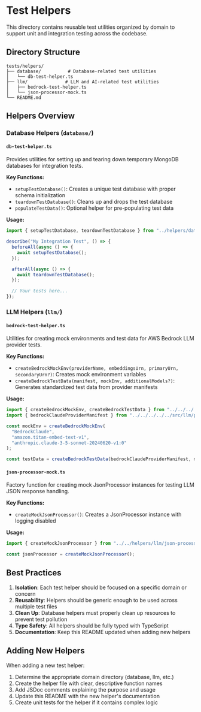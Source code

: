 # Test Helpers

This directory contains reusable test utilities organized by domain to support unit and integration testing across the codebase.

## Directory Structure

```
tests/helpers/
├── database/          # Database-related test utilities
│   └── db-test-helper.ts
├── llm/              # LLM and AI-related test utilities
│   ├── bedrock-test-helper.ts
│   └── json-processor-mock.ts
└── README.md
```

## Helpers Overview

### Database Helpers (`database/`)

#### `db-test-helper.ts`
Provides utilities for setting up and tearing down temporary MongoDB databases for integration tests.

**Key Functions:**
- `setupTestDatabase()`: Creates a unique test database with proper schema initialization
- `teardownTestDatabase()`: Cleans up and drops the test database
- `populateTestData()`: Optional helper for pre-populating test data

**Usage:**
```typescript
import { setupTestDatabase, teardownTestDatabase } from "../helpers/database/db-test-helper";

describe("My Integration Test", () => {
  beforeAll(async () => {
    await setupTestDatabase();
  });

  afterAll(async () => {
    await teardownTestDatabase();
  });

  // Your tests here...
});
```

### LLM Helpers (`llm/`)

#### `bedrock-test-helper.ts`
Utilities for creating mock environments and test data for AWS Bedrock LLM provider tests.

**Key Functions:**
- `createBedrockMockEnv(providerName, embeddingsUrn, primaryUrn, secondaryUrn?)`: Creates mock environment variables
- `createBedrockTestData(manifest, mockEnv, additionalModels?)`: Generates standardized test data from provider manifests

**Usage:**
```typescript
import { createBedrockMockEnv, createBedrockTestData } from "../../../../helpers/llm/bedrock-test-helper";
import { bedrockClaudeProviderManifest } from "../../../../../src/llm/providers/bedrock/bedrockClaude/bedrock-claude.manifest";

const mockEnv = createBedrockMockEnv(
  "BedrockClaude",
  "amazon.titan-embed-text-v1",
  "anthropic.claude-3-5-sonnet-20240620-v1:0"
);

const testData = createBedrockTestData(bedrockClaudeProviderManifest, mockEnv);
```

#### `json-processor-mock.ts`
Factory function for creating mock JsonProcessor instances for testing LLM JSON response handling.

**Key Functions:**
- `createMockJsonProcessor()`: Creates a JsonProcessor instance with logging disabled

**Usage:**
```typescript
import { createMockJsonProcessor } from "../../helpers/llm/json-processor-mock";

const jsonProcessor = createMockJsonProcessor();
```

## Best Practices

1. **Isolation**: Each test helper should be focused on a specific domain or concern
2. **Reusability**: Helpers should be generic enough to be used across multiple test files
3. **Clean Up**: Database helpers must properly clean up resources to prevent test pollution
4. **Type Safety**: All helpers should be fully typed with TypeScript
5. **Documentation**: Keep this README updated when adding new helpers

## Adding New Helpers

When adding a new test helper:

1. Determine the appropriate domain directory (database, llm, etc.)
2. Create the helper file with clear, descriptive function names
3. Add JSDoc comments explaining the purpose and usage
4. Update this README with the new helper's documentation
5. Create unit tests for the helper if it contains complex logic


